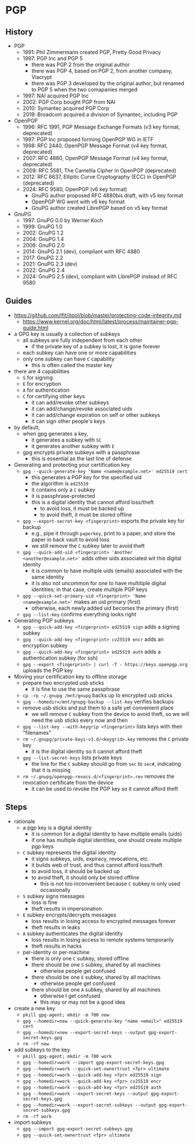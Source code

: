 PGP
===

## History

- PGP
  - 1991: Phil Zimmermann created PGP, Pretty Good Privacy
  - 1997: PGP Inc and PGP 5
    - there was PGP 2 from the original author
    - there was PGP 4, based on PGP 2, from another company, Viacrypt
    - there was PGP 3 developed by the original author, but renamed to PGP 5
      when the two comapanies merged
  - 1997: NAI acquired PGP Inc
  - 2002: PGP Corp bought PGP from NAI
  - 2010: Symantec acquired PGP Corp
  - 2019: Broadcom acquired a division of Symantec, including PGP
- OpenPGP
  - 1996: RFC 1991, PGP Message Exchange Formats (v3 key format, deprecated)
  - 1997: PGP Inc proposed forming OpenPGP WG in IETF
  - 1998: RFC 2440, OpenPGP Message Format (v4 key format, deprecated)
  - 2007: RFC 4880, OpenPGP Message Format (v4 key format, deprecated)
  - 2009: RFC 5581, The Camellia Cipher in OpenPGP (deprecated)
  - 2012: RFC 6637, Elliptic Curve Cryptography (ECC) in OpenPGP (deprecated)
  - 2024: RFC 9580, OpenPGP (v6 key format)
    - GnuPG author proposed RFC 4880bis draft, with v5 key format
    - OpenPGP WG went with v6 key format
    - GnuPG author created LibrePGP based on v5 key format
- GnuPG
  - 1997: GnuPG 0.0 by Werner Koch
  - 1999: GnuPG 1.0
  - 2002: GnuPG 1.2
  - 2004: GnuPG 1.4
  - 2006: GnuPG 2.0
  - 2014: GnuPG 2.1 (dev), compliant with RFC 4880
  - 2017: GnuPG 2.2
  - 2021: GnuPG 2.3 (dev)
  - 2022: GnuPG 2.4
  - 2024: GnuPG 2.5 (dev), compliant with LibrePGP instead of RFC 9580

## Guides

- <https://github.com/lfit/itpol/blob/master/protecting-code-integrity.md>
  - <https://www.kernel.org/doc/html/latest/process/maintainer-pgp-guide.html>
- a GPG key is usually a collection of subkeys
  - all subkeys are fully independent from each other
    - if the private key of a subkey is lost, it is gone forever
  - each subkey can have one or more capabilities
  - only one subkey can have `C` capability
    - this is often called the master key
- there are 4 capabilities
  - `S` for signing
  - `E` for encryption
  - `A` for authentication
  - `C` for certifying other keys
    - it can add/revoke other subkeys
    - it can add/change/revoke associated uids
    - it can add/change expiration on self or other subkeys
    - it can sign other people's keys
- by default,
  - when gpg generates a key,
    - it generates a subkey with `SC`
    - it generates another subkey with `E`
  - gpg encrypts private subkeys with a passphrase
    - this is essential as the last line of defense
- Generating and protecting your certification key
  - `gpg --quick-generate-key 'Name <name@example.net>' ed25519 cert`
    - this generates a PGP key for the specified uid
    - the algorithm is `ed25519`
    - it contains only a `C` subkey
    - it is passphrase-protected
    - this is a digital identity that cannot afford loss/theft
      - to avoid loss, it must be backed up
      - to avoid theft, it must be stored offline
  - `gpg --export-secret-key <fingerprint>` exports the private key for backup
    - e.g., pipe it through `paperkey`, print to a paper, and store the paper
      in back vault to avoid loss
    - we still remove the `C` subkey later to avoid theft
  - `gpg --quick-add-uid <fingerprint> 'Another <another@example.net>'` adds
    other uids associated wit this digital identity
    - it is common to have multiple uids (emails) associated with the same
      identity
    - it is also not uncommon for one to have multitiple digital identities;
      in that case, create multiple PGP keys
  - `gpg --quick-set-primary-uid <fingerprint> 'Name <name@example.net>'`
    makes an uid primary (first)
    - otherwise, each newly added uid becomes the primary (first)
  - `gpg --list-key` confirms everything looks right
- Generating PGP subkeys
  - `gpg --quick-add-key <fingerprint> ed25519 sign` adds a signing subkey
  - `gpg --quick-add-key <fingerprint> cv25519 encr` adds an encryption
    subkey
  - `gpg --quick-add-key <fingerprint> ed25519 auth` adds a authentication
    subkey (for ssh)
  - `gpg --export <fingerprint> | curl -T - https://keys.openpgp.org`
    uploads the PGP key
- Moving your certification key to offline storage
  - prepare two encrypted usb sticks
    - it is fine to use the same passphrase
  - `cp -rp ~/.gnupg /mnt/gnupg` backs up to encrypted usb sticks
  - `gpg --homedir=/mnt/gnupg-backup --list-key` verifies backups
  - remove usb sticks and put them to a safe yet convenient place
    - we will remove `C` subkey from the device to avoid theft, so we will
      need the usb sticks every now and then
  - `gpg --list-key --with-keygrip <fingerprint>` lists keys with their
    "filenames"
  - `rm ~/.gnupg/private-keys-v1.d/<keygrid>.key` removes the `C` private
    key
    - it is the digital identity so it cannot afford theft
  - `gpg --list-secret-keys` lists private keys
    - the line for the `C` subkey should go from `sec` to `sec#`, indicating
      that it is missing
  - `rm ~/.gnupg/openpgp-revocs.d/<fingerprint>.rev` removes the revocation
    certificate from the device
    - it can be used to revoke the PGP key so it cannot afford theft

## Steps

- rationale
  - a pgp key is a digital identity
    - it is common for a digital identity to have multiple emails (uids)
    - if one has multiple digital identities, one should create multiple pgp
      keys
  - `C` subkey represents the digital identity
    - it signs subkeys, uids, expiracy, revocations, etc.
    - it builds web of trust, and thus cannot afford loss/theft
    - to avoid loss, it should be backed up
    - to avoid theft, it should only be stored offline
      - this is not too inconvenient because `C` subkey is only used
        occasionally
  - `S` subkey signs messages
    - loss is fine
    - theft results in impersonation
  - `E` subkey encrypts/decrypts messages
    - loss results in losing access to encrypted messages forever
    - theft results in leaks
  - `A` subkey authenticates the digital identity
    - loss results in losing access to remote systems temporarily
    - theft results in hacks
  - per-identity or per-machine
    - there is only one `C` subkey, stored offline
    - there should be one `S` subkey, shared by all machines
      - otherwise people get confused
    - there should be one `E` subkey, shared by all machines
      - otherwise people get confused
    - there should be one `A` subkey, shared by all machines
      - otherwise I get confused
      - this may or may not be a good idea
- create a new key
  - `pkill gpg-agent; mkdir -m 700 new`
  - `gpg --homedir=new --quick-generate-key "name <email>" ed25519 cert`
  - `gpg --homedir=new --export-secret-keys --output gpg-export-secret-keys.gpg`
  - `rm -rf new`
- add subkeys to the key
  - `pkill gpg-agent; mkdir -m 700 work`
  - `gpg --homedir=work --import gpg-export-secret-keys.gpg`
  - `gpg --homedir=work --quick-set-ownertrust <fpr> ultimate`
  - `gpg --homedir=work --quick-add-key <fpr> ed25519 sign`
  - `gpg --homedir=work --quick-add-key <fpr> cv25519 encr`
  - `gpg --homedir=work --quick-add-key <fpr> ed25519 auth`
  - `gpg --homedir=work --export-secret-keys --output gpg-export-secret-keys.gpg`
  - `gpg --homedir=work --export-secret-subkeys --output gpg-export-secret-subkeys.gpg`
  - `rm -rf work`
- import subkeys
  - `gpg --import gpg-export-secret-subkeys.gpg`
  - `gpg --quick-set-ownertrust <fpr> ultimate`

